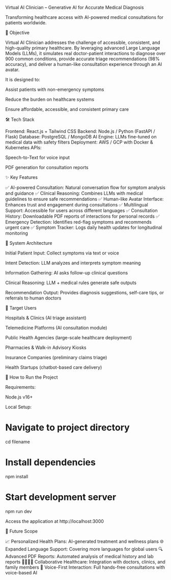Virtual AI Clinician – Generative AI for Accurate Medical Diagnosis

Transforming healthcare access with AI-powered medical consultations for patients worldwide.

🎯 Objective

Virtual AI Clinician addresses the challenge of accessible, consistent, and high-quality primary healthcare. By leveraging advanced Large Language Models (LLMs), it simulates real doctor-patient interactions to diagnose over 900 common conditions, provide accurate triage recommendations (98% accuracy), and deliver a human-like consultation experience through an AI avatar.

It is designed to:

Assist patients with non-emergency symptoms

Reduce the burden on healthcare systems

Ensure affordable, accessible, and consistent primary care

🛠️ Tech Stack

Frontend: React.js + Tailwind CSS
Backend: Node.js / Python (FastAPI / Flask)
Database: PostgreSQL / MongoDB
AI Engine: LLMs fine-tuned on medical data with safety filters
Deployment: AWS / GCP with Docker & Kubernetes
APIs:

Speech-to-Text for voice input

PDF generation for consultation reports

✨ Key Features

✅ AI-powered Consultation: Natural conversation flow for symptom analysis and guidance
✅ Clinical Reasoning: Combines LLMs with medical guidelines to ensure safe recommendations
✅ Human-like Avatar Interface: Enhances trust and engagement during consultations
✅ Multilingual Support: Accessible for users across different languages
✅ Consultation History: Downloadable PDF reports of interactions for personal records
✅ Emergency Detection: Identifies red-flag symptoms and recommends urgent care
✅ Symptom Tracker: Logs daily health updates for longitudinal monitoring

🧬 System Architecture

Initial Patient Input: Collect symptoms via text or voice

Intent Detection: LLM analyzes and interprets symptom meaning

Information Gathering: AI asks follow-up clinical questions

Clinical Reasoning: LLM + medical rules generate safe outputs

Recommendation Output: Provides diagnosis suggestions, self-care tips, or referrals to human doctors

🎯 Target Users

Hospitals & Clinics (AI triage assistant)

Telemedicine Platforms (AI consultation module)

Public Health Agencies (large-scale healthcare deployment)

Pharmacies & Walk-in Advisory Kiosks

Insurance Companies (preliminary claims triage)

Health Startups (chatbot-based care delivery)

🧪 How to Run the Project

Requirements:

Node.js v16+

Local Setup:

# Navigate to project directory
cd filename

# Install dependencies
npm install

# Start development server
npm run dev


Access the application at http://localhost:3000

🧬 Future Scope

📈 Personalized Health Plans: AI-generated treatment and wellness plans
🌐 Expanded Language Support: Covering more languages for global users
🔍 Advanced PDF Reports: Automated analysis of medical history and lab reports
👨‍👩‍👧‍👦 Collaborative Healthcare: Integration with doctors, clinics, and family members
🤖 Voice-First Interaction: Full hands-free consultations with voice-based AI
